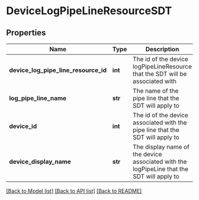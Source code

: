 # DeviceLogPipeLineResourceSDT

## Properties
Name | Type | Description | Notes
------------ | ------------- | ------------- | -------------
**device_log_pipe_line_resource_id** | **int** | The id of the device logPipeLineResource that the SDT will be associated with | [optional] 
**log_pipe_line_name** | **str** | The name of the pipe line that the SDT will apply to | [optional] 
**device_id** | **int** | The id of the device associated with the pipe line that the SDT will apply to | [optional] 
**device_display_name** | **str** | The display name of the device associated with the logPipeLine that the SDT will apply to | [optional] 

[[Back to Model list]](../README.md#documentation-for-models) [[Back to API list]](../README.md#documentation-for-api-endpoints) [[Back to README]](../README.md)

